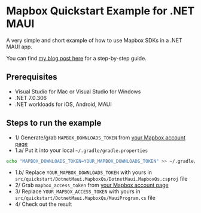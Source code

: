 # Mapbox Quickstart Example for .NET MAUI

A very simple and short example of how to use Mapbox SDKs in a .NET MAUI app.

You can find [my blog post here](https://tuyen-vuduc.tech/how-to-use-mapbox-in-your-net-ios-app) for a step-by-step guide.

## Prerequisites
- Visual Studio for Mac or Visual Studio for Windows
- .NET 7.0.306
- .NET workloads for iOS, Android, MAUI

## Steps to run the example

- 1/ Generate/grab `MAPBOX_DOWNLOADS_TOKEN` from [your Mapbox account page](https://account.mapbox.com/)
- 1.a/ Put it into your local `~/.gradle/gradle.properties`

```bash
echo "MAPBOX_DOWNLOADS_TOKEN=YOUR_MAPBOX_DOWNLOADS_TOKEN" >> ~/.gradle/gradle.properties
```
- 1.b/ Replace `YOUR_MAPBOX_DOWNLOADS_TOKEN` with yours in `src/quickstart/DotnetMaui.MapboxQs/DotnetMaui.MapboxQs.csproj` file
- 2/ Grab `mapbox_access_token` from [your Mapbox account page](https://account.mapbox.com/)
- 3/ Replace `YOUR_MAPBOX_ACCESS_TOKEN` with yours in `src/quickstart/DotnetMaui.MapboxQs/MauiProgram.cs` file
- 4/ Check out the result